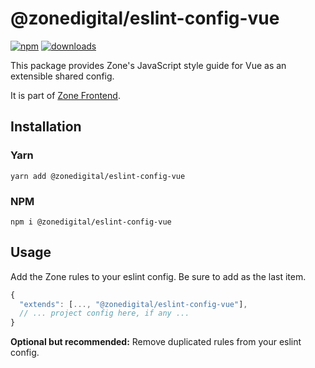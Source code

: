 # @zonedigital/eslint-config-vue

[![npm][npm-image]][npm-url] [![downloads][downloads-image]][npm-url]

[npm-image]: https://img.shields.io/npm/v/@zonedigital/eslint-config-vue.svg?style=flat-square
[npm-url]: https://npmjs.org/package/@zonedigital/eslint-config-vue
[downloads-image]: https://img.shields.io/npm/dm/@zonedigital/eslint-config-vue.svg?style=flat-square

This package provides Zone's JavaScript style guide for Vue as an extensible shared config.

It is part of [Zone Frontend](https://github.com/zone/frontend).

## Installation

### Yarn

`yarn add @zonedigital/eslint-config-vue`

### NPM

`npm i @zonedigital/eslint-config-vue`

## Usage

Add the Zone rules to your eslint config. Be sure to add as the last item.

```javascript
{
  "extends": [..., "@zonedigital/eslint-config-vue"],
  // ... project config here, if any ...
}
```

**Optional but recommended:** Remove duplicated rules from your eslint config.
